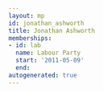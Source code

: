 ```yaml
---
layout: mp
id: jonathan_ashworth
title: Jonathan Ashworth
memberships:
- id: lab
  name: Labour Party
  start: '2011-05-09'
  end: 
autogenerated: true
---
```

